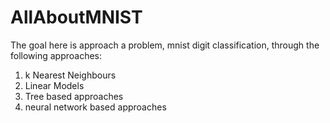 # AllAboutMNIST

The goal here is approach a problem, mnist digit classification, through the following approaches:
1. k Nearest Neighbours
1. Linear Models
1. Tree based approaches
1. neural network based approaches
